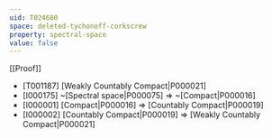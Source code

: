 ```yaml
---
uid: T024680
space: deleted-tychonoff-corkscrew
property: spectral-space
value: false
---
```

[[Proof]]

* [T001187] [Weakly Countably Compact|P000021]
* [I000175] ~[Spectral space|P000075] => ~[Compact|P000016]
* [I000001] [Compact|P000016] => [Countably Compact|P000019]
* [I000002] [Countably Compact|P000019] => [Weakly Countably Compact|P000021]

